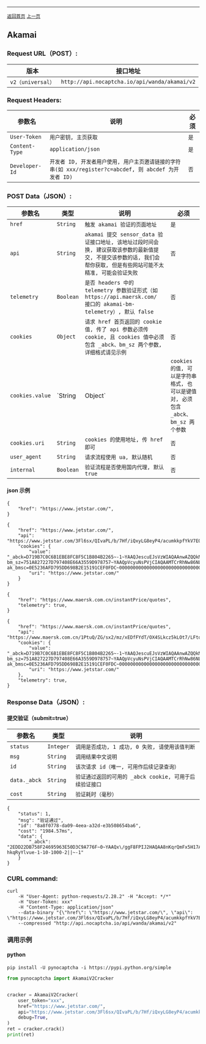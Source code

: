 ------
[`返回首页`](../README.md)    [`上一页`](hcaptcha.md)

## Akamai

### Request URL（POST）:

| 版本               | 接口地址                                                    |
|------------------|---------------------------------------------------------|
| `v2（universal）` | `http://api.nocaptcha.io/api/wanda/akamai/v2` |

### Request Headers:

| 参数名            | 说明                 | 必须  |
|----------------|--------------------|-----|
| `User-Token`   | `用户密钥, 主页获取`       | `是` |
| `Content-Type` | `application/json` | `是` |
| `Developer-Id` | `开发者 ID, 开发者用户使用, 用户主页邀请链接的字符串(如 xxx/register?c=abcdef, 则 abcdef 为开发者 ID)`           | `否` |

### POST Data（JSON）:

| 参数名          | 类型        | 说明                                                                                                                                                             | 必须  |
|--------------|-----------|----------------------------------------------------------------------------------------------------------------------------------------------------------------|-----|
| `href`       | `String`  | `触发 akamai 验证的页面地址`                                                                                                                          | `是` |
| `api`        | `String`  | `akamai 提交 sensor_data 验证接口地址, 该地址过段时间会换, 建议获取该参数的最新值提交, 不提交该参数的话, 我们会帮你获取, 但是有些网站可能不太精准, 可能会验证失败`       | `否` |
| `telemetry`  | `Boolean` | `是否 headers 中的 telemetry 参数验证形式（如 https://api.maersk.com/ 接口的 akamai-bm-telemetry）, 默认 false`   | `否` |
| `cookies`    | `Object`  | `请求 href 首页返回的 cookie 值, 传了 api 参数必须传 cookie, 且 cookies 值中必须包含 _abck、bm_sz 两个参数, 详细格式请见示例`   | `否` |
| `cookies.value`  | `String | Object`  | `cookies 的值, 可以是字符串格式, 也可以是键值对, 必须包含 _abck、bm_sz 两个参数`   | `否` |
| `cookies.uri`    | `String`  | `cookies 的使用地址, 传 href 即可`   | `否` |
| `user_agent` | `String`  | `请求流程使用 ua, 默认随机` | `否` |
| `internal`   | `Boolean` | `验证流程是否使用国内代理, 默认 true`                                                                                                                                        | `否` |

#### json 示例

```
{
    "href": "https://www.jetstar.com/",
}
```

```
{
	"href": "https://www.jetstar.com/",
	"api": "https://www.jetstar.com/3Fl6sx/QIvaPL/b/7Hf/iQxyLG8eyP4/acumkkpfYkV7EO/ZyMtejt5PAc/REZU/Jk85Pn4",
    "cookies": {
        "value": "_abck=D719B7C0C6B1EBE8FC8F5C1B804B2265~-1~YAAQJescuEJsVzWIAQAAnwAZQQkN297mPe+Q48Xd0/10jSvgz/y69qQbPEwxUuQZhIhisL+GFAMfvabHtQPRUbiIqzDD6vA9iN9lvjzaAbKaL+aNXF/3EhpYYYUsBa0q92JUxusD8F09nFXy3mfZ8p8GzDk+/ikw4Y8QVQcchjC/s6XYbG+I2RSHl+lDOSvR2biGLFZ1dW2PsFZQ6Fs4M1/ccWfaXg6IRvzjlWaF0vH8GIoljDVRvZxwCeUO71QJORFxeVEEO43BiC3LczJhMomt8pnTbnJcMbMbi1zFcYUKUZjYvB7+kJ1JsMHfVdzbrwTB2I3bePGPgX06RvzCReVCETYpJB7H+XEeJgQQDzKiYZhCONfnae3BQUll~-1~-1~1684722838; bm_sz=751A827227D797408E66A3559D978757~YAAQpVcyuNsPVjCIAQAAMTCrRhNw86NLVNcBypYZvOkbMMnc+ef6EeDWu9UtvPw3OfyfpKLmEFQeDw99mddahdMlOj3VxzPz8eV9mfMSWDLxup33fIKAvsMvnUjvAJV0gpZvTTwdk0atKXCg1DXvs+U+VOvPPJtS76B2t+r0jXrB+cUm2hJL7qF59kbHLBl54yypauoWa1qEu9lgelS5kdwiR93A0c9IRagfLG4VjFydhZBoD6ldWEQjQUflrf00GSoxQpL0QBKRlD7fFNRtMhBmndvu5yoGdixtPXCEKk5BzRl/~4605506~4276528; ak_bmsc=0E5236AFD795DD698B2E15191CEF0FDC~000000000000000000000000000000~YAAQpVcyuNoPVjCIAQAAMTCrRhNkrxzrgkZ1QP7XH0+hyJ2ul+4V0reJDlf1omJylP4/7vc+bxfB8EW1pfuYQWdBmzTBnE84h+7tH1SbFvNNNDul53BJsoOd79t8V0LGQdlXls3FWxITVSwuVlvCQTuJY1jq+uxrTTFFWpuqWQZnWkaLC/p8E7KRycXTaDSh7UW4k6ISRmssUftgDxwjZg43T6IbMyPf9dugLQSg9dKx4p8wyTcNern/fHfx7dAABbnUJkwmP+Y/eR4mfc9MJtIsJ3006DKH7PNoZ5JhtmnN9JTuhwfSEEnCrhs0j/cb2TrsSMo26w4C1xIaUNwZXE77YDci8VIkwEq9NvSTrTZUncSl0rsvoBz0j4QheSI=",
        "uri": "https://www.jetstar.com/"
    }
}
```

```
{
	"href": "https://www.maersk.com.cn/instantPrice/quotes",
    "telemetry": true,
}
```

```
{
	"href": "https://www.maersk.com.cn/instantPrice/quotes",
    "api": "https://www.maersk.com.cn/1PtuQ/ZG/sx2/mz/xEDfFYdT/OX4SLkcz5kLOt7/LFtobS0ANwE/LxcyFCZ/kRSc",
    "cookies": {
        "value": "_abck=D719B7C0C6B1EBE8FC8F5C1B804B2265~-1~YAAQJescuEJsVzWIAQAAnwAZQQkN297mPe+Q48Xd0/10jSvgz/y69qQbPEwxUuQZhIhisL+GFAMfvabHtQPRUbiIqzDD6vA9iN9lvjzaAbKaL+aNXF/3EhpYYYUsBa0q92JUxusD8F09nFXy3mfZ8p8GzDk+/ikw4Y8QVQcchjC/s6XYbG+I2RSHl+lDOSvR2biGLFZ1dW2PsFZQ6Fs4M1/ccWfaXg6IRvzjlWaF0vH8GIoljDVRvZxwCeUO71QJORFxeVEEO43BiC3LczJhMomt8pnTbnJcMbMbi1zFcYUKUZjYvB7+kJ1JsMHfVdzbrwTB2I3bePGPgX06RvzCReVCETYpJB7H+XEeJgQQDzKiYZhCONfnae3BQUll~-1~-1~1684722838; bm_sz=751A827227D797408E66A3559D978757~YAAQpVcyuNsPVjCIAQAAMTCrRhNw86NLVNcBypYZvOkbMMnc+ef6EeDWu9UtvPw3OfyfpKLmEFQeDw99mddahdMlOj3VxzPz8eV9mfMSWDLxup33fIKAvsMvnUjvAJV0gpZvTTwdk0atKXCg1DXvs+U+VOvPPJtS76B2t+r0jXrB+cUm2hJL7qF59kbHLBl54yypauoWa1qEu9lgelS5kdwiR93A0c9IRagfLG4VjFydhZBoD6ldWEQjQUflrf00GSoxQpL0QBKRlD7fFNRtMhBmndvu5yoGdixtPXCEKk5BzRl/~4605506~4276528; ak_bmsc=0E5236AFD795DD698B2E15191CEF0FDC~000000000000000000000000000000~YAAQpVcyuNoPVjCIAQAAMTCrRhNkrxzrgkZ1QP7XH0+hyJ2ul+4V0reJDlf1omJylP4/7vc+bxfB8EW1pfuYQWdBmzTBnE84h+7tH1SbFvNNNDul53BJsoOd79t8V0LGQdlXls3FWxITVSwuVlvCQTuJY1jq+uxrTTFFWpuqWQZnWkaLC/p8E7KRycXTaDSh7UW4k6ISRmssUftgDxwjZg43T6IbMyPf9dugLQSg9dKx4p8wyTcNern/fHfx7dAABbnUJkwmP+Y/eR4mfc9MJtIsJ3006DKH7PNoZ5JhtmnN9JTuhwfSEEnCrhs0j/cb2TrsSMo26w4C1xIaUNwZXE77YDci8VIkwEq9NvSTrTZUncSl0rsvoBz0j4QheSI=",
        "uri": "https://www.jetstar.com/"
    },
    "telemetry": true,
}
```

### Response Data（JSON）:

#### 提交验证（submit=true）

| 参数名            | 类型        | 说明                            |
|----------------|-----------|-------------------------------|
| `status`       | `Integer` | `调用是否成功, 1 成功, 0 失败, 请使用该值判断` |
| `msg`          | `String`  | `调用结果中文说明`                    |
| `id`           | `String`  | `该次请求 id（唯一, 可用作后续记录查询）`      |
| `data._abck`   | `String`  | `验证通过返回的可用的 _abck cookie, 可用于后续验证接口`    |
| `cost`         | `String`  | `验证耗时（毫秒）`                    |

```
{
	"status": 1,
	"msg": "验证通过",
	"id": "8a8f0778-da09-4eea-a32d-e3b508654ba6",
	"cost": "1984.57ms",
	"data": {
		"_abck": "2EDD22DB758F24695963E50D3C9A776F~0~YAAQx\/ggF8FPIJ2HAQAA8nKqrQmFx5H17A\/jMUd1alzWlJ6VXb6NGDhXkb\/1cJW+Bp0jJYvWVj8hQVc1vRKAiKQ1HLm0JIo8kg00KEBoAyRG+VZZPRV6ikricthJ69SlXF99wcHaHwx7mvDZdwwAtJBl+Fp2Kagx62AbUYZjEpc9aOCZ5KXBQhdrwCrzzXWsu5WEgmGovNqegFuIpW1ifsVPe13QSi8EjwF\/nsuJQShLeRgsls1JB0Trwx8Kg3qRFiL9g4rtAdeW8OwYQ4DXj3PoBU56G0I4oCrhm6urGs8wMaU3OdpW6SRBAV93r4FO6K+lmcm8BVcfYc70\/wVuEx3Fx0zpesE0fkdKC6N5c80AjVtSgJnDLFuShDnXo+wsWGROM1vxP7sC7N6raiSN66sX4UxGlkAJiCU=~-1~||1-hkqRyYlvue-1-10-1000-2||~-1"
	}
}
```

### CURL command:

```
curl 
    -H "User-Agent: python-requests/2.28.2" -H "Accept: */*" 
    -H "User-Token: xxx" 
    -H "Content-Type: application/json" 
    --data-binary "{\"href\": \"https://www.jetstar.com/\", \"api\": \"https://www.jetstar.com/3Fl6sx/QIvaPL/b/7Hf/iQxyLG8eyP4/acumkkpfYkV7EO/ZyMtejt5PAc/REZU/Jk85Pn4\"}" 
    --compressed "http://api.nocaptcha.io/api/wanda/akamai/v2"
```

### 调用示例

#### python

```shell
pip install -U pynocaptcha -i https://pypi.python.org/simple
```

```python
from pynocaptcha import AkamaiV2Cracker


cracker = AkamaiV2Cracker(
    user_token="xxx",
    href="https://www.jetstar.com/",
	api="https://www.jetstar.com/3Fl6sx/QIvaPL/b/7Hf/iQxyLG8eyP4/acumkkpfYkV7EO/ZyMtejt5PAc/REZU/Jk85Pn4"
    debug=True,
)
ret = cracker.crack()
print(ret)
```
